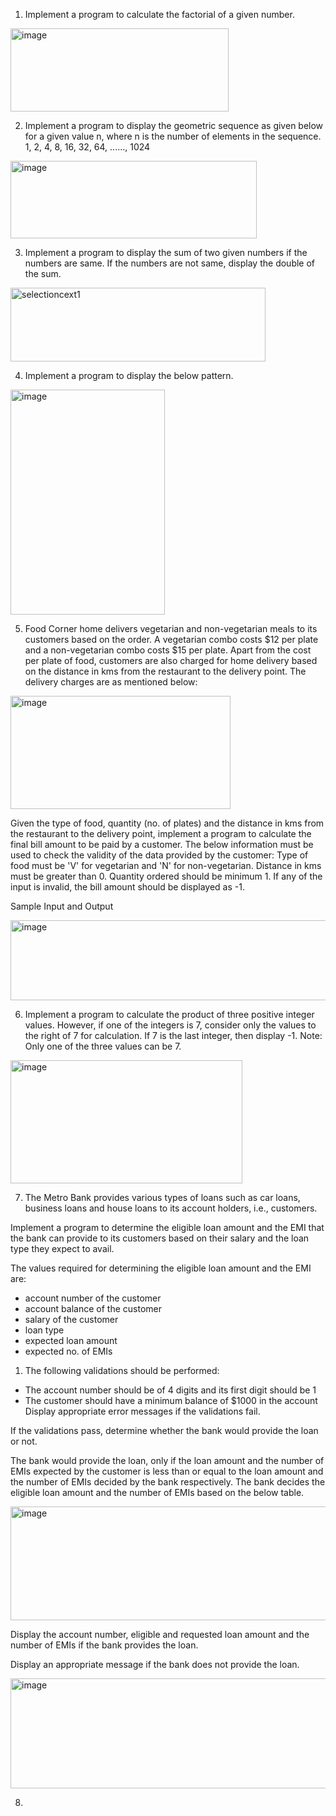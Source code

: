1. Implement a program to calculate the factorial of a given number.
<img width="349" height="133" alt="image" src="https://github.com/user-attachments/assets/1d262a3f-0838-4932-975f-03b84a1f7b13" />

2. Implement a program to display the geometric sequence as given below for a given value n, where n is the number of elements in the sequence. 1, 2, 4, 8, 16, 32, 64, ......, 1024
<img width="394" height="124" alt="image" src="https://github.com/user-attachments/assets/ef84a34a-f2cf-42c1-aae1-fd27f52fcf35" />

3. Implement a program to display the sum of two given numbers if the numbers are same. If the numbers are not same, display the double of the sum.
<img width="408" height="118" alt="selectioncext1" src="https://github.com/user-attachments/assets/e3b08445-adcc-442b-9392-3356a2a2154f" />

4. Implement a program to display the below pattern.
<img width="247" height="360" alt="image" src="https://github.com/user-attachments/assets/998e41c9-c999-463b-aeb5-beccaefc8488" />

5. Food Corner home delivers vegetarian and non-vegetarian meals to its customers based on the order.
A vegetarian combo costs $12 per plate and a non-vegetarian combo costs $15 per plate. Apart from the cost per plate of food, customers are also charged for home delivery based on the distance in kms from the restaurant to the delivery point. The delivery charges are as mentioned below:
<img width="352" height="181" alt="image" src="https://github.com/user-attachments/assets/fa08b322-8d40-4751-a337-d32052d1ecb5" />

Given the type of food, quantity (no. of plates) and the distance in kms from the restaurant to the delivery point, implement a program to calculate the final bill amount to be paid by a customer.
The below information must be used to check the validity of the data provided by the customer: 
Type of food must be 'V' for vegetarian and 'N' for non-vegetarian.
Distance in kms must be greater than 0.
Quantity ordered should be minimum 1.
If any of the input is invalid, the bill amount should be displayed as -1.

Sample Input and Output

<img width="662" height="128" alt="image" src="https://github.com/user-attachments/assets/285138ca-769a-47b1-aa72-57f64a4184b0" />

6. Implement a program to calculate the product of three positive integer values. However, if one of the integers is 7, consider only the values to the right of 7 for calculation. If 7 is the last integer, then display -1.
Note: Only one of the three values can be 7.
<img width="371" height="197" alt="image" src="https://github.com/user-attachments/assets/d686722a-ee33-4a0a-90d0-75edc0a983b5" />

7. The Metro Bank provides various types of loans such as car loans, business loans and house loans to its account holders, i.e., customers.

Implement a program to determine the eligible loan amount and the EMI that the bank can provide to its customers based on their salary and the loan type they expect to avail.

The values required for determining the eligible loan amount and the EMI are:
- account number of the customer
- account balance of the customer
- salary of the customer
- loan type 
- expected loan amount
- expected no. of EMIs
1. The following validations should be performed:
- The account number should be of 4 digits and its first digit should be 1
- The customer should have a minimum balance of $1000 in the account
Display appropriate error messages if the validations fail.

If the validations pass, determine whether the bank would provide the loan or not. 

The bank would provide the loan, only if the loan amount and the number of EMIs expected by the customer is less than or equal to the loan amount and the number of EMIs decided by the bank respectively. The bank decides the eligible loan amount and the number of EMIs based on the below table.

<img width="538" height="182" alt="image" src="https://github.com/user-attachments/assets/fd67b67a-8880-46bc-b371-c67cf32f16e6" />

Display the account number, eligible and requested loan amount and the number of EMIs if the bank provides the loan.

Display an appropriate message if the bank does not provide the loan.

<img width="529" height="176" alt="image" src="https://github.com/user-attachments/assets/9a98568b-b490-4cfb-9ea1-6ff47c4150fd" />

8. 

